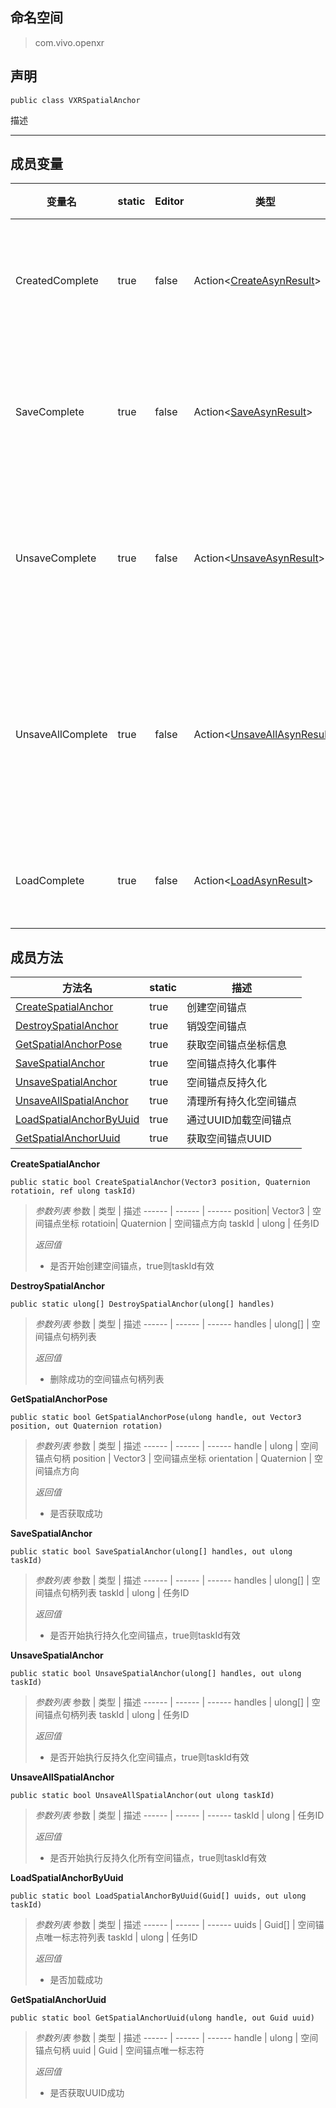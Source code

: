 ## 命名空间
>com.vivo.openxr

## 声明
```CSharp
public class VXRSpatialAnchor
```

描述

---------------------

## 成员变量
变量名 | static |Editor | 类型| 描述
------ | ------ | ------ | ------ |  ------ 
 CreatedComplete | true | false  | Action\<[CreateAsynResult](CreateAsynResult.md)\> | 创建空间锚点回调
 SaveComplete | true | false  | Action\<[SaveAsynResult](SaveAsynResult.md)\> | 空间锚点持久化回调
 UnsaveComplete | true | false  | Action\<[UnsaveAsynResult](UnsaveAsynResult.md)\> | 空间锚点去持久化回调
 UnsaveAllComplete | true | false  | Action\<[UnsaveAllAsynResult](UnsaveAllAsynResult.md)\> | 清理所有持久化空间锚点回调
 LoadComplete | true | false  | Action\<[LoadAsynResult](LoadAsynResult.md)\> | 加载空间锚点

## 成员方法
方法名 | static | 描述
------ | ------ | ------ 
 [CreateSpatialAnchor](#CreateSpatialAnchor)| true | 创建空间锚点
 [DestroySpatialAnchor](#DestroySpatialAnchor)| true | 销毁空间锚点
 [GetSpatialAnchorPose](#GetSpatialAnchorPose)| true | 获取空间锚点坐标信息
 [SaveSpatialAnchor](#SaveSpatialAnchor)| true | 空间锚点持久化事件
 [UnsaveSpatialAnchor](#UnsaveSpatialAnchor)| true | 空间锚点反持久化
 [UnsaveAllSpatialAnchor](#UnsaveAllSpatialAnchor)| true | 清理所有持久化空间锚点
 [LoadSpatialAnchorByUuid](#LoadSpatialAnchorByUuid)| true | 通过UUID加载空间锚点
 [GetSpatialAnchorUuid](#GetSpatialAnchorUuid)| true | 获取空间锚点UUID


<span id="CreateSpatialAnchor"></span>
**CreateSpatialAnchor**

```CSharp
public static bool CreateSpatialAnchor(Vector3 position, Quaternion rotatioin, ref ulong taskId)
```

> *参数列表*
> 参数 | 类型 | 描述
> ------ | ------ | ------
> position| Vector3 | 空间锚点坐标
> rotatioin| Quaternion | 空间锚点方向
> taskId | ulong | 任务ID
>
> *返回值*
> * 是否开始创建空间锚点，true则taskId有效


<span id="DestroySpatialAnchor"></span>
**DestroySpatialAnchor**

```CSharp
public static ulong[] DestroySpatialAnchor(ulong[] handles)
```

> *参数列表*
> 参数 | 类型 | 描述
> ------ | ------ | ------
> handles | ulong[] | 空间锚点句柄列表
>
> *返回值*
> * 删除成功的空间锚点句柄列表


<span id="GetSpatialAnchorPose"></span>
**GetSpatialAnchorPose**

```CSharp
public static bool GetSpatialAnchorPose(ulong handle, out Vector3 position, out Quaternion rotation)
```

> *参数列表*
> 参数 | 类型 | 描述
> ------ | ------ | ------
> handle | ulong | 空间锚点句柄
> position | Vector3 | 空间锚点坐标
> orientation | Quaternion | 空间锚点方向
>
> *返回值*
> * 是否获取成功


<span id="SaveSpatialAnchor"></span>
**SaveSpatialAnchor**

```CSharp
public static bool SaveSpatialAnchor(ulong[] handles, out ulong taskId)
```

> *参数列表*
> 参数 | 类型 | 描述
> ------ | ------ | ------
> handles | ulong[] | 空间锚点句柄列表
> taskId | ulong | 任务ID
>
> *返回值*
> * 是否开始执行持久化空间锚点，true则taskId有效


<span id="UnsaveSpatialAnchor"></span>
**UnsaveSpatialAnchor**

```CSharp
public static bool UnsaveSpatialAnchor(ulong[] handles, out ulong taskId)
```

> *参数列表*
> 参数 | 类型 | 描述
> ------ | ------ | ------
> handles | ulong[] | 空间锚点句柄列表
> taskId | ulong | 任务ID
>
> *返回值*
> * 是否开始执行反持久化空间锚点，true则taskId有效


<span id="UnsaveAllSpatialAnchor"></span>
**UnsaveAllSpatialAnchor**

```CSharp
public static bool UnsaveAllSpatialAnchor(out ulong taskId)
```

> *参数列表*
> 参数 | 类型 | 描述
> ------ | ------ | ------
> taskId | ulong | 任务ID
>
> *返回值*
> * 是否开始执行反持久化所有空间锚点，true则taskId有效

<span id="LoadSpatialAnchorByUuid"></span>
**LoadSpatialAnchorByUuid**

```CSharp
public static bool LoadSpatialAnchorByUuid(Guid[] uuids, out ulong taskId)
```

> *参数列表*
> 参数 | 类型 | 描述
> ------ | ------ | ------
> uuids | Guid[] | 空间锚点唯一标志符列表
> taskId | ulong | 任务ID
>
> *返回值*
> * 是否加载成功

<span id="GetSpatialAnchorUuid"></span>
**GetSpatialAnchorUuid**

```CSharp
public static bool GetSpatialAnchorUuid(ulong handle, out Guid uuid)
```

> *参数列表*
> 参数 | 类型 | 描述
> ------ | ------ | ------
> handle | ulong | 空间锚点句柄
> uuid | Guid | 空间锚点唯一标志符
>
> *返回值*
> * 是否获取UUID成功

